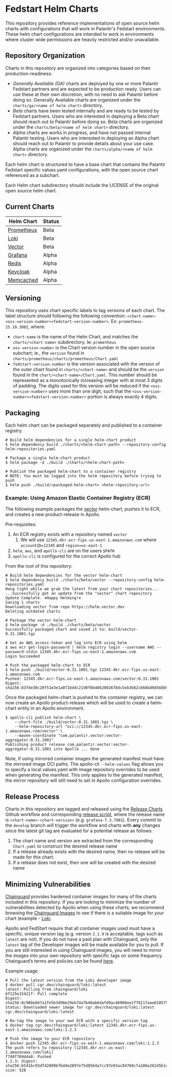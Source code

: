 # Fedstart Helm Charts

This repository provides reference implementations of open source helm charts with configurations that will work in Palantir's Fedstart environments. These helm chart configurations are intended to work in environments where cluster wide permissions are heavily restricted and/or unavailable.

## Repository Organization

Charts in this repository are organized into categories based on their production-readiness:

* *Generally Available (GA)* charts are deployed by one or more Palantir Fedstart partners and are expected to be production ready. Users can use these at their own discretion, with no need to ask Palantir before doing so. Generally Available charts are organized under the `charts/ga/<name of helm chart>` directory.
* *Beta* charts have been tested internally and are ready to be tested by Fedstart partners. Users who are interested in deploying a Beta chart should reach out to Palantir before doing so. Beta charts are organized under the `charts/beta/<name of helm chart>` directory.
* *Alpha* charts are works in progress, and have not passed internal Palantir testing. Users who are interested in deploying an Alpha chart should reach out to Palantir to provide details about your use case. Alpha charts are organized under the `charts/alpha/<name of helm chart>` directory.

Each helm chart is structured to have a base chart that contains the Palantir Fedstart specific values.yaml configurations, with the open source chart referenced as a subchart.

Each Helm chart subdirectory should include the LICENSE of the original open source helm chart.

## Current Charts

| Helm Chart                                                                                          | Status |
| --------------------------------------------------------------------------------------------------- | ------ |
| [Prometheus](https://github.com/palantir/fedstart-helm-charts/tree/develop/charts/beta/prometheus)  | Beta   |
| [Loki](https://github.com/palantir/fedstart-helm-charts/tree/develop/charts/beta/loki)              | Beta   |
| [Vector](https://github.com/palantir/fedstart-helm-charts/tree/develop/charts/beta/vector)          | Beta   |
| [Grafana](https://github.com/palantir/fedstart-helm-charts/tree/develop/charts/alpha/grafana)       | Alpha  |
| [Redis](https://github.com/palantir/fedstart-helm-charts/tree/develop/charts/alpha/redis)           | Alpha  |
| [Keycloak](https://github.com/palantir/fedstart-helm-charts/tree/develop/charts/alpha/keycloak)     | Alpha  |
| [Memcached](https://github.com/palantir/fedstart-helm-charts/tree/develop/charts/alpha/memcached)   | Alpha  |

## Versioning

This repository uses chart specific labels to tag versions of each chart. The label structure should following the following convention: `<chart-name>-<oss-version-number><fedstart-version-number>`. Ex: `prometheus-25.10.3002`, where:

* `chart-name` is the name of the Helm Chart, and matches the `charts/<chart-name>` subdirectory. Ie: `prometheus`
* `oss-version-number` is the Chart version number in the open source subchart; ie., the `version` found in `charts/prometheus/charts/prometheus/Chart.yaml`
* `fedstart-version-number` is the version associated with the version of the outer chart found in `charts/<chart-name>` and should be the `version` found in the `chart/<chart-name>/Chart.yaml`. This number should be represented as a monotonically increasing integer with at most 3 digits of padding. The digits used for this version will be reduced if the `<oss-version-number>` uses more than one digit, such that the `<oss-version-number><fedstart-version-number>` portion is always exactly 4 digits.

## Packaging

Each helm chart can be packaged separately and published to a container registry.

```shell
# Build helm dependencies for a single helm-chart product
$ helm dependency build ./charts/<helm-chart-path> --repository-config helm-repositories.yaml

# Package a single helm-chart product
$ helm package -d ./build ./charts/<helm-chart-path>

# Publish the packaged helm-chart to a container registry
# NOTE: You must be logged into the helm repository before trying to push
$ helm push ./build/<packaged-helm-chart> <helm-repository-url>
```

### Example: Using Amazon Elastic Container Registry (ECR)

The following example packages the [vector](./charts/beta/vector) helm-chart, pushes it to ECR, and creates a new product-release in Apollo.

Pre-requisites:

1. An ECR registry exists with a repository named `vector`
   1. We will use `12345.dkr.ecr-fips.us-east-1.amazonaws.com` where `accountID=12345` and `region=us-east-1`
2. `helm`, `aws`, and `apollo-cli` are on the users `$PATH`
3. `apollo-cli` is configured for the correct Apollo hub

From the root of this repository:

```shell
# Build helm dependencies for the vector helm-chart
$ helm dependency build ./charts/beta/vector --repository-config helm-repositories.yaml
Hang tight while we grab the latest from your chart repositories...
...Successfully got an update from the "vector" chart repository
Update Complete. ⎈Happy Helming!⎈
Saving 1 charts
Downloading vector from repo https://helm.vector.dev
Deleting outdated charts

# Package the vector helm-chart
$ helm package -d ./build ./charts/beta/vector
Successfully packaged chart and saved it to: build/vector-0.31.1001.tgz

# Get an AWS access-token and log into ECR using helm
$ aws ecr get-login-password | helm registry login --username AWS --password-stdin 12345.dkr.ecr-fips.us-east-1.amazonaws.com
Login Succeeded

# Push the packaged helm-chart to ECR
$ helm push ./build/vector-0.31.1001.tgz 12345.dkr.ecr-fips.us-east-1.amazonaws.com
Pushed: 12345.dkr.ecr-fips.us-east-1.amazonaws.com/vector:0.31.1001
Digest: sha256:83fde30c20f51e3e1a071bddc21d0f0b4662002678dc5eb3b62c666bd0d568b9
```

Once the packaged helm-chart is pushed to the container registry, we can now create an Apollo product-release which will be used to create a helm-chart entity in an Apollo environment.

```shell
$ apollo-cli publish helm-chart \
    --chart-file ./build/vector-0.31.1001.tgz \
    --helm-repository-url "oci://12345.dkr.ecr-fips.us-east-1.amazonaws.com/vector" \
    --maven-coordinate "com.palantir.vector:vector-aggregator:0.31.1001"
Publishing product release com.palantir.vector:vector-aggregator:0.31.1001 into Apollo ... done
```

Note, if using mirrored container images the generated manifest must have the mirrored image OCI paths.  The apollo-cli `--helm-values` flag allows you to specify a local values.yaml with image repository overrides to be used when generating the manifest.  This only applies to the generated manifest, the mirror repository will still need to set in Apollo configuration overrides.

## Release Process

Charts in this repository are tagged and released using the [Release Charts](.github/workflows/release.yaml) Github workflow and corresponding [release script](./script/release.sh), where the release name is `<chart-name>-<chart-version>` (e.g. `grafana-7.3.7001`). Every commit to the `develop` branch will trigger the workflow and charts with __any__ changes since the latest git tag are evaluated for a potential release as follows:

1. The chart name and version are extracted from the corresponding `Chart.yaml` to construct the desired release name
2. If a release already exists with the desired name, then no release will be made for this chart.
3. If a release does not exist, then one will be created with the desired name

## Minimizing Vulnerabilities

[Chainguard](https://www.chainguard.dev/) provides hardened container images for many of the charts included in this repository. If you are looking to minimize the number of vulnerabilities detected by Apollo when using these charts, we recommend browsing the [Chainguard Images](https://images.chainguard.dev/) to see if there is a suitable image for your chart (example - [Loki](https://images.chainguard.dev/directory/image/loki/versions).

Apollo and FedStart require that all container images used must have a specific, unique version tag (e.g. version `2.1.9` is acceptable, tags such as `latest` are not). If you do not have a paid plan with Chainguard, only the `latest` tag of the Developer images will be made available for you to pull. If you are still interested in using Chainguard images, you will need to mirror the images into your own repository with specific tags on some frequency. Chainguard’s terms and policies can be found [here](https://www.chainguard.dev/software-license-agreement).

Example usage:

```shell
# Pull the latest version from the Loki developer image
$ docker pull cgr.dev/chainguard/loki:latest
latest: Pulling from chainguard/loki
6f125e15421f: Pull complete
Digest: sha256:8c908e667a1fe5b3d90e29eb74a7b40ab6dafd9ac46908ee2f76117aae610575
Status: Downloaded newer image for cgr.dev/chainguard/loki:latest
cgr.dev/chainguard/loki:latest

# Re-tag the image to your own ECR with a specific version tag
$ docker tag cgr.dev/chainguard/loki:latest 12345.dkr.ecr-fips.us-east-1.amazonaws.com/loki:1.2.3

# Push the image to your ECR repository
$ docker push 12345.dkr.ecr-fips.us-east-1.amazonaws.com/loki:1.2.3
The push refers to repository [12345.dkr.ecr.us-east-1.amazonaws.com/loki]
f748f769d4a8: Pushed
1.2.3: digest: sha256:b541bc93df42889bfbd4e2897e75d8564a7cc97e93ac04760cfa186e262d5b14 size: 528
```
